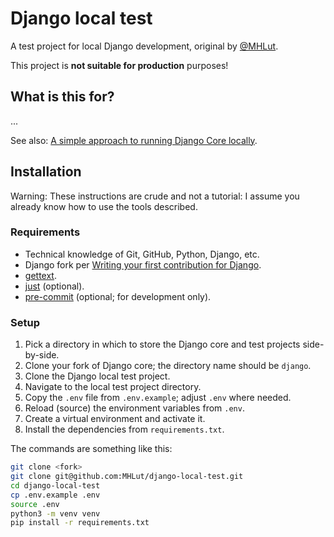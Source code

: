 # Django local test

A test project for local Django development, original by [@MHLut](https://github.com/MHLut).

This project is **not suitable for production** purposes!

## What is this for?

...

See also: [A simple approach to running Django Core locally](https://marijkeluttekes.dev/blog/articles/2024/01/25/a-simple-approach-to-running-django-core-locally/).

## Installation

Warning: These instructions are crude and not a tutorial: I assume you already know how to use the tools described.

### Requirements

* Technical knowledge of Git, GitHub, Python, Django, etc.
* Django fork per [Writing your first contribution for Django](https://docs.djangoproject.com/en/dev/intro/contributing/).
* [gettext](https://www.gnu.org/software/gettext/).
* [just](https://github.com/casey/just) (optional).
* [pre-commit](https://pre-commit.com/#install) (optional; for development only).

### Setup

1. Pick a directory in which to store the Django core and test projects side-by-side.
2. Clone your fork of Django core; the directory name should be `django`.
3. Clone the Django local test project.
4. Navigate to the local test project directory.
5. Copy the `.env` file from `.env.example`; adjust `.env` where needed.
6. Reload (source) the environment variables from `.env`.
7. Create a virtual environment and activate it.
8. Install the dependencies from `requirements.txt`.

The commands are something like this:

```sh
git clone <fork>
git clone git@github.com:MHLut/django-local-test.git
cd django-local-test
cp .env.example .env
source .env
python3 -m venv venv
pip install -r requirements.txt
```
